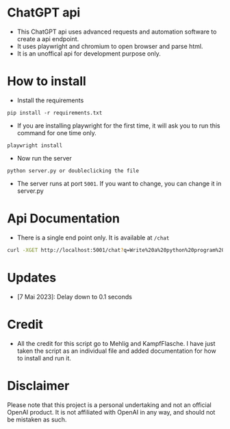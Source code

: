 # ChatGPT api

* This ChatGPT api uses advanced requests and automation software to create a api endpoint.
* It uses playwright and chromium to open browser and parse html.
* It is an unoffical api for development purpose only.


# How to install

* Install the requirements

```
pip install -r requirements.txt
```

* If you are installing playwright for the first time, it will ask you to run this command for one time only.

```
playwright install
```

* Now run the server

```
python server.py or doubleclicking the file
```

* The server runs at port `5001`. If you want to change, you can change it in server.py


# Api Documentation

* There is a single end point only. It is available at `/chat`

```sh
curl -XGET http://localhost:5001/chat?q=Write%20a%20python%20program%20to%20reverse%20a%20list
```

# Updates

* [7 Mai 2023]: Delay down to 0.1 seconds

# Credit

* All the credit for this script go to Mehlig and KampfFlasche. I have just taken the script as an individual file and added documentation for how to install and run it.

# Disclaimer

Please note that this project is a personal undertaking and not an official OpenAI product. It is not affiliated with OpenAI in any way, and should not be mistaken as such.
